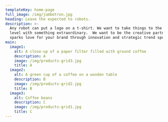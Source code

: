 ```yaml
---
templateKey: home-page
full_image: /img/jumbotron.jpg
heading: Leave the expected to robots.
description: >-
  Any robot can put a logo on a t-shirt. We want to take things to the next
  level with something extraordinary.  We want to be the creative partner that
  sparks love for your brand through innovation and strategic trend spotting.
main:
  image1:
    alt: A close-up of a paper filter filled with ground coffee
    description: A
    image: /img/products-grid3.jpg
    title: A
  image2:
    alt: A green cup of a coffee on a wooden table
    description: B
    image: /img/products-grid2.jpg
    title: B
  image3:
    alt: Coffee beans
    description: C
    image: /img/products-grid1.jpg
    title: C
---
```


